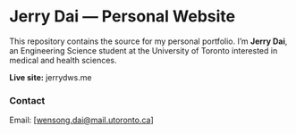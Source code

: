 # Jerry Dai — Personal Website

This repository contains the source for my personal portfolio. I’m **Jerry Dai**, an Engineering Science student at the University of Toronto interested in medical and health sciences. 

**Live site:** jerrydws.me  

### Contact
Email: [wensong.dai@mail.utoronto.ca]
